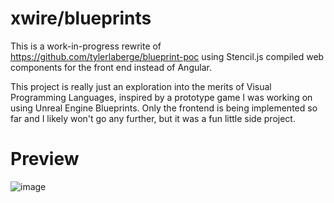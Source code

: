 # xwire/blueprints

This is a work-in-progress rewrite of https://github.com/tylerlaberge/blueprint-poc using Stencil.js compiled web components for the front end instead of Angular. 

This project is really just an exploration into the merits of Visual Programming Languages, inspired by a prototype game I was working on using Unreal Engine Blueprints. 
Only the frontend is being implemented so far and I likely won't go any further, but it was a fun little side project.

# Preview

![image](https://user-images.githubusercontent.com/16872788/173736277-438b439e-0cb4-4a5b-9235-73411cda74e0.png)
